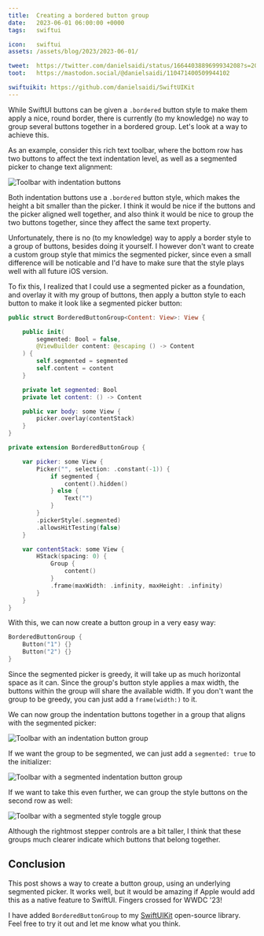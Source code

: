 ```yaml
---
title:  Creating a bordered button group
date:   2023-06-01 06:00:00 +0000
tags:   swiftui

icon:   swiftui
assets: /assets/blog/2023/2023-06-01/

tweet:  https://twitter.com/danielsaidi/status/1664403889699934208?s=20
toot:   https://mastodon.social/@danielsaidi/110471400509944102

swiftuikit: https://github.com/danielsaidi/SwiftUIKit
---
```


While SwiftUI buttons can be given a `.bordered` button style to make them apply a nice, round border, there is currently (to my knowledge) no way to group several buttons together in a bordered group. Let's look at a way to achieve this.

As an example, consider this rich text toolbar, where the bottom row has two buttons to affect the text indentation level, as well as a segmented picker to change text alignment:

![Toolbar with indentation buttons]({{page.assets}}toolbar-buttons.jpg)

Both indentation buttons use a `.bordered` button style, which makes the height a bit smaller than the picker. I think it would be nice if the buttons and the picker aligned well together, and also think it would be nice to group the two buttons together, since they affect the same text property.

Unfortunately, there is no (to my knowledge) way to apply a border style to a group of buttons, besides doing it yourself. I however don't want to create a custom group style that mimics the segmented picker, since even a small difference will be noticable and I'd have to make sure that the style plays well with all future iOS version.

To fix this, I realized that I could use a segmented picker as a foundation, and overlay it with my group of buttons, then apply a button style to each button to make it look like a segmented picker button:

```swift
public struct BorderedButtonGroup<Content: View>: View {

    public init(
        segmented: Bool = false,
        @ViewBuilder content: @escaping () -> Content
    ) {
        self.segmented = segmented
        self.content = content
    }

    private let segmented: Bool
    private let content: () -> Content

    public var body: some View {
        picker.overlay(contentStack)
    }
}

private extension BorderedButtonGroup {

    var picker: some View {
        Picker("", selection: .constant(-1)) {
            if segmented {
                content().hidden()
            } else {
                Text("")
            }
        }
        .pickerStyle(.segmented)
        .allowsHitTesting(false)
    }

    var contentStack: some View {
        HStack(spacing: 0) {
            Group {
                content()
            }
            .frame(maxWidth: .infinity, maxHeight: .infinity)
        }
    }
}
```

With this, we can now create a button group in a very easy way:

```swift
BorderedButtonGroup {
    Button("1") {}
    Button("2") {}
}
```

Since the segmented picker is greedy, it will take up as much horizontal space as it can. Since the group's button style applies a max width, the buttons within the group will share the available width. If you don't want the group to be greedy, you can just add a `frame(width:)` to it.

We can now group the indentation buttons together in a group that aligns with the segmented picker:

![Toolbar with an indentation button group]({{page.assets}}toolbar-buttongroup.jpg)

If we want the group to be segmented, we can just add a `segmented: true` to the initializer:

![Toolbar with a segmented indentation button group]({{page.assets}}toolbar-buttongroup-segmented.jpg)

If we want to take this even further, we can group the style buttons on the second row as well:

![Toolbar with a segmented style toggle group]({{page.assets}}toolbar-stylegroup-segmented.jpg)

Although the rightmost stepper controls are a bit taller, I think that these groups much clearer indicate which buttons that belong together.


## Conclusion

This post shows a way to create a button group, using an underlying segmented picker. It works well, but it would be amazing if Apple would add this as a native feature to SwiftUI. Fingers crossed for WWDC '23! 

I have added `BorderedButtonGroup` to my [SwiftUIKit]({{page.swiftuikit}}) open-source library. Feel free to try it out and let me know what you think.